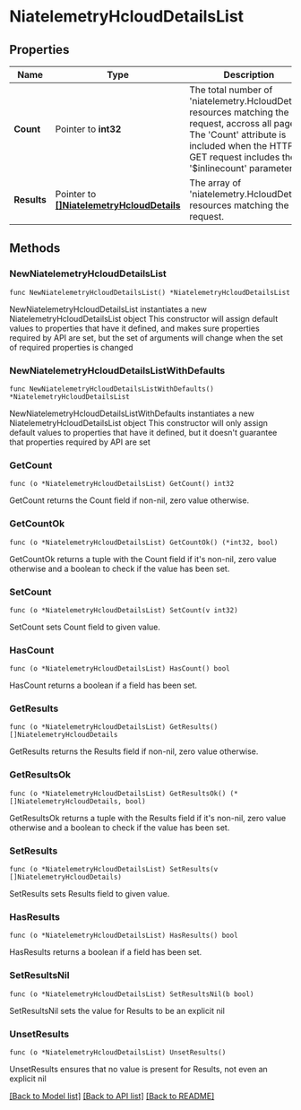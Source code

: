 # NiatelemetryHcloudDetailsList

## Properties

Name | Type | Description | Notes
------------ | ------------- | ------------- | -------------
**Count** | Pointer to **int32** | The total number of &#39;niatelemetry.HcloudDetails&#39; resources matching the request, accross all pages. The &#39;Count&#39; attribute is included when the HTTP GET request includes the &#39;$inlinecount&#39; parameter. | [optional] 
**Results** | Pointer to [**[]NiatelemetryHcloudDetails**](NiatelemetryHcloudDetails.md) | The array of &#39;niatelemetry.HcloudDetails&#39; resources matching the request. | [optional] 

## Methods

### NewNiatelemetryHcloudDetailsList

`func NewNiatelemetryHcloudDetailsList() *NiatelemetryHcloudDetailsList`

NewNiatelemetryHcloudDetailsList instantiates a new NiatelemetryHcloudDetailsList object
This constructor will assign default values to properties that have it defined,
and makes sure properties required by API are set, but the set of arguments
will change when the set of required properties is changed

### NewNiatelemetryHcloudDetailsListWithDefaults

`func NewNiatelemetryHcloudDetailsListWithDefaults() *NiatelemetryHcloudDetailsList`

NewNiatelemetryHcloudDetailsListWithDefaults instantiates a new NiatelemetryHcloudDetailsList object
This constructor will only assign default values to properties that have it defined,
but it doesn't guarantee that properties required by API are set

### GetCount

`func (o *NiatelemetryHcloudDetailsList) GetCount() int32`

GetCount returns the Count field if non-nil, zero value otherwise.

### GetCountOk

`func (o *NiatelemetryHcloudDetailsList) GetCountOk() (*int32, bool)`

GetCountOk returns a tuple with the Count field if it's non-nil, zero value otherwise
and a boolean to check if the value has been set.

### SetCount

`func (o *NiatelemetryHcloudDetailsList) SetCount(v int32)`

SetCount sets Count field to given value.

### HasCount

`func (o *NiatelemetryHcloudDetailsList) HasCount() bool`

HasCount returns a boolean if a field has been set.

### GetResults

`func (o *NiatelemetryHcloudDetailsList) GetResults() []NiatelemetryHcloudDetails`

GetResults returns the Results field if non-nil, zero value otherwise.

### GetResultsOk

`func (o *NiatelemetryHcloudDetailsList) GetResultsOk() (*[]NiatelemetryHcloudDetails, bool)`

GetResultsOk returns a tuple with the Results field if it's non-nil, zero value otherwise
and a boolean to check if the value has been set.

### SetResults

`func (o *NiatelemetryHcloudDetailsList) SetResults(v []NiatelemetryHcloudDetails)`

SetResults sets Results field to given value.

### HasResults

`func (o *NiatelemetryHcloudDetailsList) HasResults() bool`

HasResults returns a boolean if a field has been set.

### SetResultsNil

`func (o *NiatelemetryHcloudDetailsList) SetResultsNil(b bool)`

 SetResultsNil sets the value for Results to be an explicit nil

### UnsetResults
`func (o *NiatelemetryHcloudDetailsList) UnsetResults()`

UnsetResults ensures that no value is present for Results, not even an explicit nil

[[Back to Model list]](../README.md#documentation-for-models) [[Back to API list]](../README.md#documentation-for-api-endpoints) [[Back to README]](../README.md)


